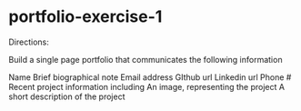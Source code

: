 # portfolio-exercise-1

Directions:

Build a single page portfolio that communicates the following information

Name
Brief biographical note
Email address
GIthub url
Linkedin url
Phone #
Recent project information including
An image, representing the project
A short description of the project